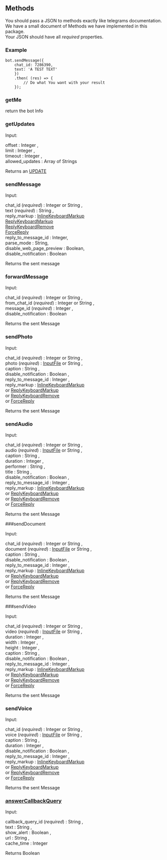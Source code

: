 ## Methods
You should pass a JSON to methods exactly like telegrams documentation.\
We have a small document of Methods we have implemented in this package.\
Your JSON should have all *required* properties. 

### Example
```
bot.sendMessage({
    chat_id: 7286390,
    text: 'A TEST TEXT'
    })
    .then( (res) => {
        // Do what You want with your result
    });
```

### getMe

return the bot Info

### getUpdates

Input:

offset : Integer ,\
limit : Integer ,\
timeout : Integer ,\
allowed_updates : Array of Strings

Returns an [UPDATE](https://core.telegram.org/bots/api#update) 

### sendMessage

Input:

chat_id (*required*) :   Integer or String , \
text (*required*) : String ,\
reply_markup : [InlineKeyboardMarkup](https://core.telegram.org/bots/api#inlinekeyboardmarkup)\
	           [ReplyKeyboardMarkup](https://core.telegram.org/bots/api#replykeyboardmarkup)\
	           [ReplyKeyboardRemove](https://core.telegram.org/bots/api#replykeyboardremove)\
	           [ForceReply](https://core.telegram.org/bots/api#forcereply)\
reply_to_message_id : Integer,\
parse_mode : String,\
disable_web_page_preview : Boolean,\
disable_notification : Boolean

Returns the sent message

### forwardMessage

Input:

chat_id (*required*) :  Integer or String ,\
from_chat_id (*required*) :  Integer or String  ,\
message_id (*required*) :  Integer  ,\
disable_notification : Boolean

Returns  the sent Message

### sendPhoto

Input:

chat_id (*required*) :  Integer or String ,\
photo (*required*) : [InputFile](https://core.telegram.org/bots/api#inputfile) or String ,\
caption : String ,\
disable_notification : Boolean ,\
reply_to_message_id : Integer ,\
reply_markup : [InlineKeyboardMarkup](https://core.telegram.org/bots/api#inlinekeyboardmarkup) \
or [ReplyKeyboardMarkup](https://core.telegram.org/bots/api#replykeyboardmarkup)  \
or [ReplyKeyboardRemove](https://core.telegram.org/bots/api#replykeyboardremove) \
or [ForceReply](https://core.telegram.org/bots/api#forcereply)

Returns  the sent Message

### sendAudio

Input:

chat_id (*required*) :  Integer or String ,\
audio (*required*) : [InputFile](https://core.telegram.org/bots/api#inputfile) or String ,\
caption : String ,\
duration : Integer ,\
performer : String ,\
title	 : String ,\
disable_notification : Boolean ,\
reply_to_message_id : Integer ,\
reply_markup : [InlineKeyboardMarkup](https://core.telegram.org/bots/api#inlinekeyboardmarkup) \
or [ReplyKeyboardMarkup](https://core.telegram.org/bots/api#replykeyboardmarkup)  \
or [ReplyKeyboardRemove](https://core.telegram.org/bots/api#replykeyboardremove) \
or [ForceReply](https://core.telegram.org/bots/api#forcereply)


Returns  the sent Message

###sendDocument

Input:

chat_id (*required*) :  Integer or String ,\
document (*required*) : [InputFile](https://core.telegram.org/bots/api#inputfile) or String ,\
caption : String ,\
disable_notification : Boolean ,\
reply_to_message_id : Integer ,\
reply_markup : [InlineKeyboardMarkup](https://core.telegram.org/bots/api#inlinekeyboardmarkup) \
or [ReplyKeyboardMarkup](https://core.telegram.org/bots/api#replykeyboardmarkup)  \
or [ReplyKeyboardRemove](https://core.telegram.org/bots/api#replykeyboardremove) \
or [ForceReply](https://core.telegram.org/bots/api#forcereply)


Returns  the sent Message

###sendVideo

Input:

chat_id (*required*) :  Integer or String ,\
video (*required*) : [InputFile](https://core.telegram.org/bots/api#inputfile) or String ,\
duration : Integer ,\
width : Integer ,\
height : Integer ,\
caption : String ,\
disable_notification : Boolean ,\
reply_to_message_id : Integer ,\
reply_markup : [InlineKeyboardMarkup](https://core.telegram.org/bots/api#inlinekeyboardmarkup) \
or [ReplyKeyboardMarkup](https://core.telegram.org/bots/api#replykeyboardmarkup)  \
or [ReplyKeyboardRemove](https://core.telegram.org/bots/api#replykeyboardremove) \
or [ForceReply](https://core.telegram.org/bots/api#forcereply)


Returns  the sent Message

### sendVoice

Input:

chat_id (*required*) :  Integer or String ,\
voice (*required*) : [InputFile](https://core.telegram.org/bots/api#inputfile) or String ,\
caption : String ,\
duration : Integer ,\
disable_notification : Boolean ,\
reply_to_message_id : Integer ,\
reply_markup : [InlineKeyboardMarkup](https://core.telegram.org/bots/api#inlinekeyboardmarkup) \
or [ReplyKeyboardMarkup](https://core.telegram.org/bots/api#replykeyboardmarkup)  \
or [ReplyKeyboardRemove](https://core.telegram.org/bots/api#replykeyboardremove) \
or [ForceReply](https://core.telegram.org/bots/api#forcereply)


Returns the sent Message

### [answerCallbackQuery](https://core.telegram.org/bots/api#answercallbackquery)

Input:

callback_query_id (*required*) : String ,\
text : String ,\
show_alert : Boolean ,\
url : String ,\
cache_time : Integer

Returns Boolean